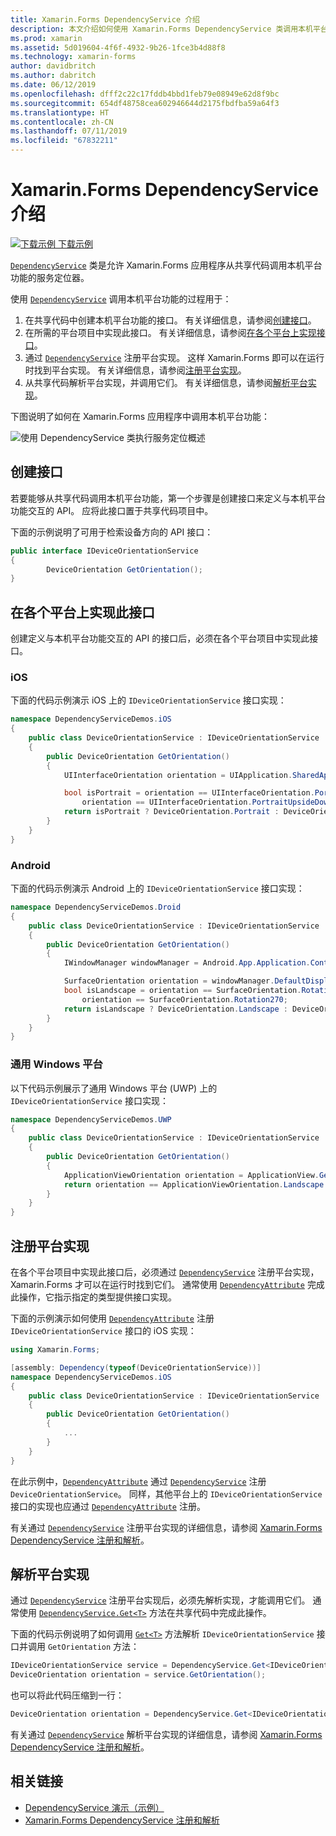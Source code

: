 ```yaml
---
title: Xamarin.Forms DependencyService 介绍
description: 本文介绍如何使用 Xamarin.Forms DependencyService 类调用本机平台功能。
ms.prod: xamarin
ms.assetid: 5d019604-4f6f-4932-9b26-1fce3b4d88f8
ms.technology: xamarin-forms
author: davidbritch
ms.author: dabritch
ms.date: 06/12/2019
ms.openlocfilehash: dfff2c22c17fddb4bbd1feb79e08949e62d8f9bc
ms.sourcegitcommit: 654df48758cea602946644d2175fbdfba59a64f3
ms.translationtype: HT
ms.contentlocale: zh-CN
ms.lasthandoff: 07/11/2019
ms.locfileid: "67832211"
---
```

# <a name="xamarinforms-dependencyservice-introduction"></a>Xamarin.Forms DependencyService 介绍

[![下载示例](~/media/shared/download.png) 下载示例](https://github.com/xamarin/xamarin-forms-samples/tree/master/DependencyService)

[`DependencyService`](xref:Xamarin.Forms.DependencyService) 类是允许 Xamarin.Forms 应用程序从共享代码调用本机平台功能的服务定位器。

使用 [`DependencyService`](xref:Xamarin.Forms.DependencyService) 调用本机平台功能的过程用于：

1. 在共享代码中创建本机平台功能的接口。 有关详细信息，请参阅[创建接口](#create-an-interface)。
1. 在所需的平台项目中实现此接口。 有关详细信息，请参阅[在各个平台上实现接口](#implement-the-interface-on-each-platform)。
1. 通过 [`DependencyService`](xref:Xamarin.Forms.DependencyService) 注册平台实现。 这样 Xamarin.Forms 即可以在运行时找到平台实现。 有关详细信息，请参阅[注册平台实现](#register-the-platform-implementations)。
1. 从共享代码解析平台实现，并调用它们。 有关详细信息，请参阅[解析平台实现](#resolve-the-platform-implementations)。

下图说明了如何在 Xamarin.Forms 应用程序中调用本机平台功能：

![使用 DependencyService 类执行服务定位概述](introduction-images/dependency-service.png "DependencyService 服务定位")

## <a name="create-an-interface"></a>创建接口

若要能够从共享代码调用本机平台功能，第一个步骤是创建接口来定义与本机平台功能交互的 API。 应将此接口置于共享代码项目中。

下面的示例说明了可用于检索设备方向的 API 接口：

```csharp
public interface IDeviceOrientationService
{
        DeviceOrientation GetOrientation();
}
```

## <a name="implement-the-interface-on-each-platform"></a>在各个平台上实现此接口

创建定义与本机平台功能交互的 API 的接口后，必须在各个平台项目中实现此接口。

### <a name="ios"></a>iOS

下面的代码示例演示 iOS 上的 `IDeviceOrientationService` 接口实现：

```csharp
namespace DependencyServiceDemos.iOS
{
    public class DeviceOrientationService : IDeviceOrientationService
    {
        public DeviceOrientation GetOrientation()
        {
            UIInterfaceOrientation orientation = UIApplication.SharedApplication.StatusBarOrientation;

            bool isPortrait = orientation == UIInterfaceOrientation.Portrait ||
                orientation == UIInterfaceOrientation.PortraitUpsideDown;
            return isPortrait ? DeviceOrientation.Portrait : DeviceOrientation.Landscape;
        }
    }
}
```

### <a name="android"></a>Android

下面的代码示例演示 Android 上的 `IDeviceOrientationService` 接口实现：

```csharp
namespace DependencyServiceDemos.Droid
{
    public class DeviceOrientationService : IDeviceOrientationService
    {
        public DeviceOrientation GetOrientation()
        {
            IWindowManager windowManager = Android.App.Application.Context.GetSystemService(Context.WindowService).JavaCast<IWindowManager>();

            SurfaceOrientation orientation = windowManager.DefaultDisplay.Rotation;
            bool isLandscape = orientation == SurfaceOrientation.Rotation90 ||
                orientation == SurfaceOrientation.Rotation270;
            return isLandscape ? DeviceOrientation.Landscape : DeviceOrientation.Portrait;
        }
    }
}
```

### <a name="universal-windows-platform"></a>通用 Windows 平台

以下代码示例展示了通用 Windows 平台 (UWP) 上的 `IDeviceOrientationService` 接口实现：

```csharp
namespace DependencyServiceDemos.UWP
{
    public class DeviceOrientationService : IDeviceOrientationService
    {
        public DeviceOrientation GetOrientation()
        {
            ApplicationViewOrientation orientation = ApplicationView.GetForCurrentView().Orientation;
            return orientation == ApplicationViewOrientation.Landscape ? DeviceOrientation.Landscape : DeviceOrientation.Portrait;
        }
    }
}
```

## <a name="register-the-platform-implementations"></a>注册平台实现

在各个平台项目中实现此接口后，必须通过 [`DependencyService`](xref:Xamarin.Forms.DependencyService) 注册平台实现，Xamarin.Forms 才可以在运行时找到它们。 通常使用 [`DependencyAttribute`](xref:Xamarin.Forms.DependencyAttribute) 完成此操作，它指示指定的类型提供接口实现。

下面的示例演示如何使用 [`DependencyAttribute`](xref:Xamarin.Forms.DependencyAttribute) 注册 `IDeviceOrientationService` 接口的 iOS 实现：

```csharp
using Xamarin.Forms;

[assembly: Dependency(typeof(DeviceOrientationService))]
namespace DependencyServiceDemos.iOS
{
    public class DeviceOrientationService : IDeviceOrientationService
    {
        public DeviceOrientation GetOrientation()
        {
            ...
        }
    }
}
```

在此示例中，[`DependencyAttribute`](xref:Xamarin.Forms.DependencyAttribute) 通过 [`DependencyService`](xref:Xamarin.Forms.DependencyService) 注册 `DeviceOrientationService`。 同样，其他平台上的 `IDeviceOrientationService` 接口的实现也应通过 [`DependencyAttribute`](xref:Xamarin.Forms.DependencyAttribute) 注册。

有关通过 [`DependencyService`](xref:Xamarin.Forms.DependencyService) 注册平台实现的详细信息，请参阅 [Xamarin.Forms DependencyService 注册和解析](registration-and-resolution.md)。

## <a name="resolve-the-platform-implementations"></a>解析平台实现

通过 [`DependencyService`](xref:Xamarin.Forms.DependencyService) 注册平台实现后，必须先解析实现，才能调用它们。 通常使用 [`DependencyService.Get<T>`](xref:Xamarin.Forms.DependencyService.Get*) 方法在共享代码中完成此操作。

下面的代码示例说明了如何调用 [`Get<T>`](xref:Xamarin.Forms.DependencyService.Get*) 方法解析 `IDeviceOrientationService` 接口并调用 `GetOrientation` 方法：

```csharp
IDeviceOrientationService service = DependencyService.Get<IDeviceOrientationService>();
DeviceOrientation orientation = service.GetOrientation();
```

也可以将此代码压缩到一行：

```csharp
DeviceOrientation orientation = DependencyService.Get<IDeviceOrientationService>().GetOrientation();
```

有关通过 [`DependencyService`](xref:Xamarin.Forms.DependencyService) 解析平台实现的详细信息，请参阅 [Xamarin.Forms DependencyService 注册和解析](registration-and-resolution.md)。

## <a name="related-links"></a>相关链接

- [DependencyService 演示（示例）](https://github.com/xamarin/xamarin-forms-samples/tree/master/DependencyService)
- [Xamarin.Forms DependencyService 注册和解析](registration-and-resolution.md)
